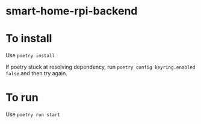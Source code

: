 # smart-home-rpi-backend

# To install
Use  `poetry install`

If poetry stuck at resolving dependency, run `poetry config keyring.enabled false` and then try again.

# To run
Use `poetry run start`


